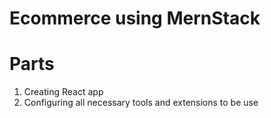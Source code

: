 # Ecommerce using MernStack

# Parts

1. Creating React app
2. Configuring all necessary tools and extensions to be use
